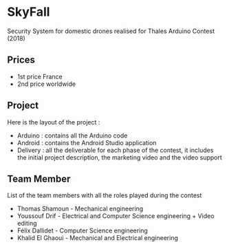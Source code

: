 # SkyFall
Security System for domestic drones realised for Thales Arduino Contest (2018)

## Prices
- 1st price France
- 2nd price worldwide

## Project

Here is the layout of the project :
- Arduino : contains all the Arduino code
- Android : contains the Android Studio application
- Delivery : all the deliverable for each phase of the contest, it includes the initial project description, the marketing video and the video support  

## Team Member

List of the team members with all the roles played during the contest

- Thomas Shamoun - Mechanical engineering
- Youssouf Drif - Electrical and Computer Science engineering + Video editing
- Félix Dallidet - Computer Science engineering
- Khalid El Ghaoui - Mechanical and Electrical engineering
